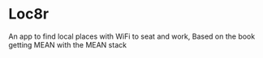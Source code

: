 # Loc8r
An app to find local places with WiFi to seat and work, 
Based on the book getting MEAN with the MEAN stack
